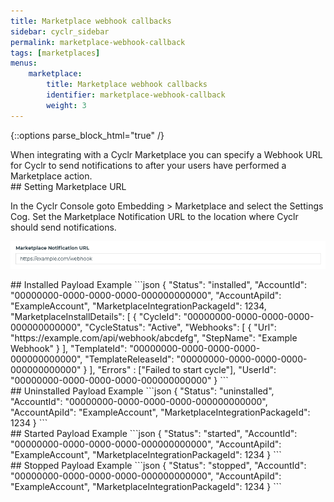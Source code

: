 ```yaml
---
title: Marketplace webhook callbacks
sidebar: cyclr_sidebar
permalink: marketplace-webhook-callback
tags: [marketplaces]
menus:
    marketplace:
        title: Marketplace webhook callbacks
        identifier: marketplace-webhook-callback
        weight: 3
---
```

{::options parse_block_html="true" /}
<section class="card py-5 my-5">
When integrating with a Cyclr Marketplace you can specify a Webhook URL for Cyclr to send notifications to after your users have performed a Marketplace action.


</section>
<section class="card py-5 my-5">
## Setting Marketplace URL

In the Cyclr Console goto Embedding > Marketplace and select the Settings Cog. Set the Marketplace Notification URL to the location where Cyclr should send notifications.

![Marketplace Notification URL](/images/marketplace_notification_url.png)


</section>
<section class="card py-5 my-5">
## Installed Payload Example
```json
 {
    "Status": "installed",
    "AccountId": "00000000-0000-0000-0000-000000000000",
    "AccountApiId": "ExampleAccount",
    "MarketplaceIntegrationPackageId": 1234,
    "MarketplaceInstallDetails": [
        {
            "CycleId": "00000000-0000-0000-0000-000000000000",
            "CycleStatus": "Active",
            "Webhooks": [
                {
                    "Url": "https://example.com/api/webhook/abcdefg",
                    "StepName": "Example Webhook"
                }
            ],
            "TemplateId": "00000000-0000-0000-0000-000000000000",
            "TemplateReleaseId": "00000000-0000-0000-0000-000000000000"
        }
    ],
    "Errors" : ["Failed to start cycle"],
    "UserId": "00000000-0000-0000-0000-000000000000"
}
```


</section>
<section class="card py-5 my-5">
## Uninstalled Payload Example
```json
 {
    "Status": "uninstalled",
    "AccountId": "00000000-0000-0000-0000-000000000000",
    "AccountApiId": "ExampleAccount",
    "MarketplaceIntegrationPackageId": 1234
}
```



</section>
<section class="card py-5 my-5">
## Started Payload Example
```json
 {
    "Status": "started",
    "AccountId": "00000000-0000-0000-0000-000000000000",
    "AccountApiId": "ExampleAccount",
    "MarketplaceIntegrationPackageId": 1234
}
```



</section>
<section class="card py-5 my-5">
## Stopped Payload Example
```json
 {
    "Status": "stopped",
    "AccountId": "00000000-0000-0000-0000-000000000000",
    "AccountApiId": "ExampleAccount",
    "MarketplaceIntegrationPackageId": 1234
}
```

</section>
